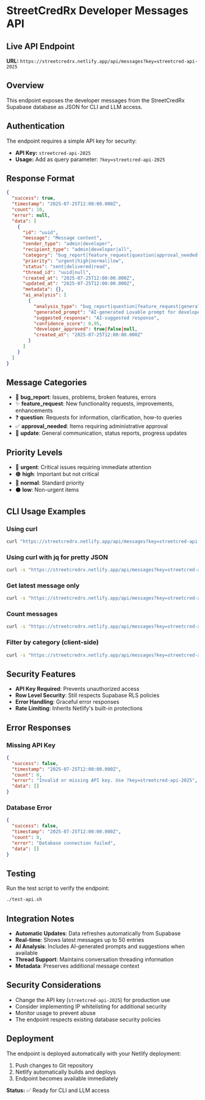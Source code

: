 # StreetCredRx Developer Messages API

## Live API Endpoint

**URL:** `https://streetcredrx.netlify.app/api/messages?key=streetcred-api-2025`

## Overview

This endpoint exposes the developer messages from the StreetCredRx Supabase database as JSON for CLI and LLM access.

## Authentication

The endpoint requires a simple API key for security:
- **API Key:** `streetcred-api-2025`
- **Usage:** Add as query parameter: `?key=streetcred-api-2025`

## Response Format

```json
{
  "success": true,
  "timestamp": "2025-07-25T12:00:00.000Z",
  "count": 10,
  "error": null,
  "data": [
    {
      "id": "uuid",
      "message": "Message content",
      "sender_type": "admin|developer",
      "recipient_type": "admin|developer|all",
      "category": "bug_report|feature_request|question|approval_needed|update",
      "priority": "urgent|high|normal|low",
      "status": "sent|delivered|read",
      "thread_id": "uuid|null",
      "created_at": "2025-07-25T12:00:00.000Z",
      "updated_at": "2025-07-25T12:00:00.000Z",
      "metadata": {},
      "ai_analysis": [
        {
          "analysis_type": "bug_report|question|feature_request|general",
          "generated_prompt": "AI-generated Lovable prompt for developers",
          "suggested_response": "AI-suggested response",
          "confidence_score": 0.95,
          "developer_approved": true|false|null,
          "created_at": "2025-07-25T12:00:00.000Z"
        }
      ]
    }
  ]
}
```

## Message Categories

- 🐛 **bug_report**: Issues, problems, broken features, errors
- ✨ **feature_request**: New functionality requests, improvements, enhancements  
- ❓ **question**: Requests for information, clarification, how-to queries
- ✅ **approval_needed**: Items requiring administrative approval
- 💬 **update**: General communication, status reports, progress updates

## Priority Levels

- 🔴 **urgent**: Critical issues requiring immediate attention
- 🟠 **high**: Important but not critical
- 🔵 **normal**: Standard priority
- ⚫ **low**: Non-urgent items

## CLI Usage Examples

### Using curl
```bash
curl "https://streetcredrx.netlify.app/api/messages?key=streetcred-api-2025"
```

### Using curl with jq for pretty JSON
```bash
curl -s "https://streetcredrx.netlify.app/api/messages?key=streetcred-api-2025" | jq
```

### Get latest message only
```bash
curl -s "https://streetcredrx.netlify.app/api/messages?key=streetcred-api-2025" | jq '.data[0]'
```

### Count messages
```bash
curl -s "https://streetcredrx.netlify.app/api/messages?key=streetcred-api-2025" | jq '.count'
```

### Filter by category (client-side)
```bash
curl -s "https://streetcredrx.netlify.app/api/messages?key=streetcred-api-2025" | jq '.data[] | select(.category == "bug_report")'
```

## Security Features

- **API Key Required**: Prevents unauthorized access
- **Row Level Security**: Still respects Supabase RLS policies
- **Error Handling**: Graceful error responses
- **Rate Limiting**: Inherits Netlify's built-in protections

## Error Responses

### Missing API Key
```json
{
  "success": false,
  "timestamp": "2025-07-25T12:00:00.000Z",
  "count": 0,
  "error": "Invalid or missing API key. Use ?key=streetcred-api-2025",
  "data": []
}
```

### Database Error
```json
{
  "success": false,
  "timestamp": "2025-07-25T12:00:00.000Z",
  "count": 0,
  "error": "Database connection failed",
  "data": []
}
```

## Testing

Run the test script to verify the endpoint:
```bash
./test-api.sh
```

## Integration Notes

- **Automatic Updates**: Data refreshes automatically from Supabase
- **Real-time**: Shows latest messages up to 50 entries
- **AI Analysis**: Includes AI-generated prompts and suggestions when available
- **Thread Support**: Maintains conversation threading information
- **Metadata**: Preserves additional message context

## Security Considerations

- Change the API key (`streetcred-api-2025`) for production use
- Consider implementing IP whitelisting for additional security
- Monitor usage to prevent abuse
- The endpoint respects existing database security policies

## Deployment

The endpoint is deployed automatically with your Netlify deployment:
1. Push changes to Git repository
2. Netlify automatically builds and deploys
3. Endpoint becomes available immediately

**Status:** ✅ Ready for CLI and LLM access